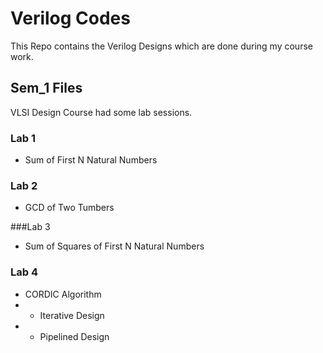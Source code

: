 # Verilog Codes
This Repo contains the Verilog Designs which are done during my course work. 
## Sem_1 Files
VLSI Design Course had some lab sessions. 

### Lab 1
* Sum of First N Natural Numbers

### Lab 2
* GCD of Two Tumbers

###Lab 3
* Sum of Squares of First N Natural Numbers
### Lab 4
* CORDIC Algorithm
* * Iterative Design
* * Pipelined Design
